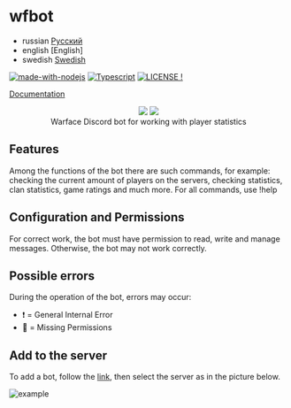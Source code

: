 # wfbot
- russian [Русский](./README.md)
- english [English]
- swedish [Swedish](./README_se.md)

[![made-with-nodejs](https://img.shields.io/badge/Made%20with-Node.js-1f425f.svg)](https://nodejs.org)
[![Typescript](https://img.shields.io/badge/Written%20on-TypeScript-blue)](https://typescriptlang.org/)
[![LICENSE !](https://img.shields.io/github/license/GlobalArtLimited/wfbot.png)](https://github.com/GlobalArtLimited/wfbot/blob/master/LICENSE)

[Documentation](https://wfs.globalart.dev/swagger/)

<p align="center">
    <a href="https://ru.warface.com"><img src="https://i.imgur.com/V32gM6h.png"></a> <a href="https://discord.com">
    <img src="https://i.imgur.com/80yu4rz.png"></a> 
    <br>
    Warface Discord bot for working with player statistics
</p>

## Features
Among the functions of the bot there are such commands, for example: checking the current amount of players on the servers, checking statistics, clan statistics, game ratings and much more.
For all commands, use !help

## Configuration and Permissions
For correct work, the bot must have permission to read, write and manage messages. Otherwise, the bot may not work correctly.

## Possible errors
During the operation of the bot, errors may occur:

- :heavy_exclamation_mark: = General Internal Error
- :no_entry_sign: = Missing Permissions

## Add to the server
To add a bot, follow the [link](https://discord.com/oauth2/authorize?client_id=800354757297438750&scope=bot+applications.commands&permissions=1374393078), then select the server as in the picture below.

![example](https://i.imgur.com/KCdUbpd.png)
